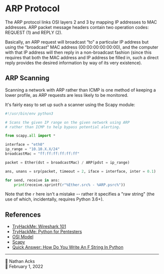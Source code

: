 # ARP Protocol

The ARP protocol links OSI layers 2 and 3 by mapping IP addresses to MAC addresses. ARP packet message headers contain two operation codes: REQUEST (1) and REPLY (2).

Basically, an ARP request will broadcast “to” a particular IP address but using the “broadcast” MAC address (00:00:00:00:00:00), and the computer with that IP address will then reply in a non-broadcast fashion (since this requires that both the MAC address and IP address be filled in, such a direct reply provides the desired information by way of its very existence).

## ARP Scanning

Scanning a network with ARP rather than ICMP is one method of keeping a lower profile, as ARP requests are less likely to be monitored.

It's fairly easy to set up such a scanner using the Scapy module:

```python
#!/usr/bin/env python3

# Scans the given IP range on the given network using ARP
# rather than ICMP to help bypass potential alerting.

from scapy.all import *

interface = "eth0"
ip_range = "10.10.X.X/24"
broadcastMac = "ff:ff:ff:ff:ff:ff"

packet = Ether(dst = broadcastMac) / ARP(pdst = ip_range)

ans, unans = srp(packet, timeout = 2, iface = interface, inter = 0.1)

for send, receive in ans:
	print(receive.sprintf(r"%Ether.src% - %ARP.psrc%"))
```

Note that the `r` here isn't a mistake -- rather it specifies a "raw string" (the use of which, incidentally, requires Python 3.6+).

## References

* [TryHackMe: Wireshark 101](tryhackme-wireshark-101.md)
* [TryHackMe: Python for Pentesters](tryhackme-python-for-pentesters.md)
* [OSI Model](osi-model.md)
* [Scapy](https://scapy.net/)
* [Quick Answer: How Do You Write An F String In Python](https://whatisanything.com/how-do-you-write-an-f-string-in-python/#What_does_R_mean_Python)

- - - -

<span aria-hidden="true">👤</span> Nathan Acks  
<span aria-hidden="true">📅</span> February 1, 2022
